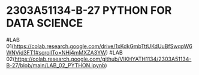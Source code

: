 # 2303A51134-B-27 PYTHON FOR DATA SCIENCE
#LAB 01(https://colab.research.google.com/drive/1xKdkGmbTttUKdUuBfSwqpW6WNVid3FT1#scrollTo=NHj4mMXZA3YW)
#LAB 02(https://colab.research.google.com/github/VIKHYATH1134/2303A51134-B-27/blob/main/LAB_02_PYTHON.ipynb)

